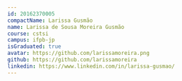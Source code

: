```yaml
---
id: 20162370005
compactName: Larissa Gusmão
name: Larissa de Sousa Moreira Gusmão
course: cstsi
campus: ifpb-jp
isGraduated: true
avatar: https://github.com/larissamoreira.png
github: https://github.com/larissamoreira
linkedin: https://www.linkedin.com/in/larissa-gusmao/
---
```

